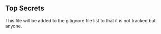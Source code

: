 ## Top Secrets
This file will be added to the gitignore file list to that it is not tracked but anyone.
